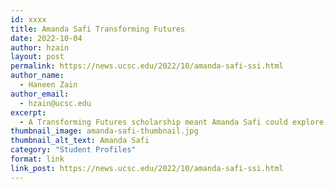 ```yaml
---
id: xxxx
title: Amanda Safi Transforming Futures
date: 2022-10-04
author: hzain
layout: post
permalink: https://news.ucsc.edu/2022/10/amanda-safi-ssi.html
author_name:
  - Haneen Zain
author_email:
  - hzain@ucsc.edu
excerpt:
  - A Transforming Futures scholarship meant Amanda Safi could explore a career in public policy
thumbnail_image: amanda-safi-thumbnail.jpg
thumbnail_alt_text: Amanda Safi
category: "Student Profiles"
format: link
link_post: https://news.ucsc.edu/2022/10/amanda-safi-ssi.html
---
```

